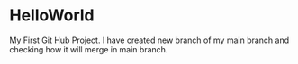 # HelloWorld
My First Git Hub Project.
I have created new branch of my main branch and checking how it will merge in main branch.
